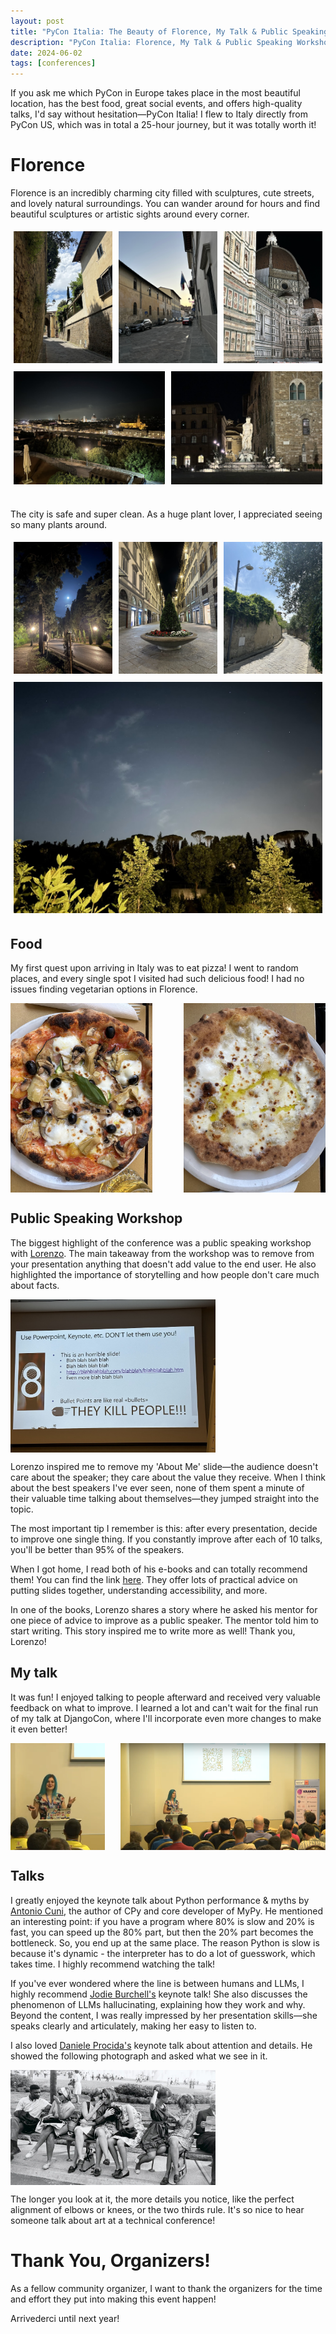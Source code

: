 ```yaml
---
layout: post
title: "PyCon Italia: The Beauty of Florence, My Talk & Public Speaking Workshop"
description: "PyCon Italia: Florence, My Talk & Public Speaking Workshop"
date: 2024-06-02
tags: [conferences]
---
```


If you ask me which PyCon in Europe takes place in the most beautiful location, has the best food, great social events, and offers high-quality talks, I'd say without hesitation—PyCon Italia! I flew to Italy directly from PyCon US, which was in total a 25-hour journey, but it was totally worth it!

# Florence 
Florence is an incredibly charming city filled with sculptures, cute streets, and lovely natural surroundings. You can wander around for hours and find beautiful sculptures or artistic sights around every corner.
<div style="display: flex; flex-wrap: wrap; justify-content: space-between;">
  <div style="flex: 1 1 30%; margin: 5px;">
    <img src="./images/posts/pycon-ita/street.jpg" alt="Street in Florence" style="width: 100%; height: auto;">
  </div>
  <div style="flex: 1 1 30%; margin: 5px;">
    <img src="./images/posts/pycon-ita/street4.jpg" alt="Another street in Florence" style="width: 100%; height: auto;">
  </div> 
  <div style="flex: 1 1 30%; margin: 5px;">
    <img src="./images/posts/pycon-ita/cathedral.jpg" alt="Florence Cathedral" style="width: 100%; height: auto;">
  </div>
  <div style="flex: 1 1 30%; margin: 5px;">
    <img src="./images/posts/pycon-ita/night-view.jpg" alt="Florence night view" style="width: 100%; height: auto;">
  </div>
  <div style="flex: 1 1 30%; margin: 5px;">
    <img src="./images/posts/pycon-ita/sculpture.jpg" alt="Sculpture in Florence" style="width: 100%; height: auto;">
  </div>
</div>

<br>

The city is safe and super clean. As a huge plant lover, I appreciated seeing so many plants around.
<div style="display: flex; flex-wrap: wrap; justify-content: space-between;">
  <div style="flex: 1 1 30%; margin: 5px;">
    <img src="./images/posts/pycon-ita/nature1.jpg" alt="Nature in Florence" style="width: 100%; height: auto;">
  </div>
  <div style="flex: 1 1 30%; margin: 5px;">
    <img src="./images/posts/pycon-ita/night-street.jpg" alt="Night street in Florence" style="width: 100%; height: auto;">
  </div>
  <div style="flex: 1 1 30%; margin: 5px;">
    <img src="./images/posts/pycon-ita/street3.jpg" alt="Street in Florence" style="width: 100%; height: auto;">
  </div>
  <div style="flex: 1 1 90%; margin: 5px;">
    <img src="./images/posts/pycon-ita/nature2.jpg" alt="More nature in Florence" style="width: 100%; height: auto;">
  </div>
</div>

## Food
My first quest upon arriving in Italy was to eat pizza! I went to random places, and every single spot I visited had such delicious food! I had no issues finding vegetarian options in Florence.

<div style="display: flex; justify-content: space-between;">
  <img src="./images/posts/pycon-ita/pizza.jpg" alt="Delicious pizza" style="max-width: 45%; height: auto;">
  <img src="./images/posts/pycon-ita/pizza2.jpg" alt="Another delicious pizza" style="max-width: 45%; height: auto;">
</div>

## Public Speaking Workshop 
The biggest highlight of the conference was a public speaking workshop with [Lorenzo](https://lorenzobarbieri.info/). The main takeaway from the workshop was to remove from your presentation anything that doesn't add value to the end user. He also highlighted the importance of storytelling and how people don't care much about facts.

<img src="./images/posts/pycon-ita/workshop.jpg" alt="Public speaking workshop" style="max-width: 65%; max-height: 100%; display: block;">

Lorenzo inspired me to remove my 'About Me' slide—the audience doesn't care about the speaker; they care about the value they receive. When I think about the best speakers I've ever seen, none of them spent a minute of their valuable time talking about themselves—they jumped straight into the topic.

The most important tip I remember is this: after every presentation, decide to improve one single thing. If you constantly improve after each of 10 talks, you'll be better than 95% of the speakers.

When I got home, I read both of his e-books and can totally recommend them! You can find the link [here](https://publicspeaking.dev/). They offer lots of practical advice on putting slides together, understanding accessibility, and more.

In one of the books, Lorenzo shares a story where he asked his mentor for one piece of advice to improve as a public speaker. The mentor told him to start writing. This story inspired me to write more as well! Thank you, Lorenzo! 

## My talk 
It was fun! I enjoyed talking to people afterward and received very valuable feedback on what to improve. I learned a lot and can't wait for the final run of my talk at DjangoCon, where I'll incorporate even more changes to make it even better!

<div style="display: flex; justify-content: space-between;">
  <img src="./images/posts/pycon-ita/pycon-ita-talk2.png" alt="Giving a talk at PyCon Italia" style="max-width: 30%; height: auto;">
  <img src="./images/posts/pycon-ita/pyconita.png" alt="Giving a talk at PyCon Italia2" style="max-width: 65%; height: auto;">
</div>

## Talks 
I greatly enjoyed the keynote talk about Python performance & myths by [Antonio Cuni](http://antocuni.eu/), the author of CPy and core developer of MyPy. He mentioned an interesting point: if you have a program where 80% is slow and 20% is fast, you can speed up the 80% part, but then the 20% part becomes the bottleneck. So, you end up at the same place. The reason Python is slow is because it's dynamic - the interpreter has to do a lot of guesswork, which takes time. I highly recommend watching the talk!

If you've ever wondered where the line is between humans and LLMs, I highly recommend [Jodie Burchell's](https://www.linkedin.com/in/jodieburchell) keynote talk! She also discusses the phenomenon of LLMs hallucinating, explaining how they work and why. Beyond the content, I was really impressed by her presentation skills—she speaks clearly and articulately, making her easy to listen to.

I also loved [Daniele Procida's](https://vurt.org/) keynote talk about attention and details. He showed the following photograph and asked what we see in it. 

<img src="./images/posts/pycon-ita/photograph.jpg" alt="Interesting photograph discussed in keynote" style="max-width: 65%; max-height: 100%; display: block;"> 

The longer you look at it, the more details you notice, like the perfect alignment of elbows or knees, or the two thirds rule. It's so nice to hear someone talk about art at a technical conference!

# Thank You, Organizers! 
As a fellow community organizer, I want to thank the organizers for the time and effort they put into making this event happen!

Arrivederci until next year!